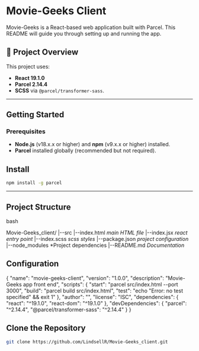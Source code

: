 # Movie-Geeks Client 

Movie-Geeks is a React-based web application built with Parcel. This README will guide you through setting up and running the app.

## 📌 Project Overview
This project uses:
- **React 19.1.0** 
- **Parcel 2.14.4** 
- **SCSS** via `@parcel/transformer-sass`.

---

## Getting Started

### Prerequisites
- **Node.js** (v18.x.x or higher) and **npm** (v9.x.x or higher) installed.
- **Parcel** installed globally (recommended but not required).


## Install
```bash
npm install -g parcel
```
---

## Project Structure
bash

Movie-Geeks_client/
|--src
    |--index.html   *main HTML file*
    |--index.jsx    *react entry point*
    |--index.scss   *scss styles*
|--package.json     *project configuration*
|--node_modules     *Project dependencies
|--README.md        *Documentation*

## Configuration
{
  "name": "movie-geeks-client",
  "version": "1.0.0",
  "description": "Movie-Geeks app front end",
  "scripts": {
    "start": "parcel src/index.html --port 3000",
    "build": "parcel build src/index.html",
    "test": "echo \"Error: no test specified\" && exit 1"
  },
  "author": "",
  "license": "ISC",
  "dependencies": {
    "react": "^19.1.0",
    "react-dom": "^19.1.0"
  },
  "devDependencies": {
    "parcel": "^2.14.4",
    "@parcel/transformer-sass": "^2.14.4"
  }
}

## Clone the Repository
```bash
git clone https://github.com/LindsellR/Movie-Geeks_client.git
```